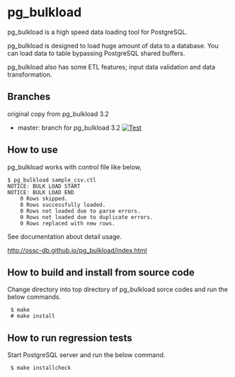 pg_bulkload
=======
pg_bulkload is a high speed data loading tool for PostgreSQL.

pg_bulkload is designed to load huge amount of data to a database. 
You can load data to table bypassing PostgreSQL shared buffers.

pg_bulkload also has some ETL features; input data validation and data transformation.

Branches
--------
original copy from pg_bulkload 3.2
* master: branch for pg_bulkload 3.2 [![Test](https://github.com/ossc-db/pg_bulkload/actions/workflows/test.yml/badge.svg?branch=master&event=push)](https://github.com/ossc-db/pg_bulkload/actions/workflows/test.yml)

How to use
----------
pg_bulkload works with control file like below,

````
$ pg_bulkload sample_csv.ctl
NOTICE: BULK LOAD START
NOTICE: BULK LOAD END
	0 Rows skipped.
	8 Rows successfully loaded.
	0 Rows not loaded due to parse errors.
	0 Rows not loaded due to duplicate errors.
	0 Rows replaced with new rows.
````

See documentation about detail usage.

http://ossc-db.github.io/pg_bulkload/index.html

How to build and install from source code
-----------------------------------------
Change directory into top directory of pg_bulkload sorce codes and
run the below commands.

````
 $ make
 # make install
````

How to run regression tests
---------------------------
Start PostgreSQL server and run the below command.

````
 $ make installcheck
````




